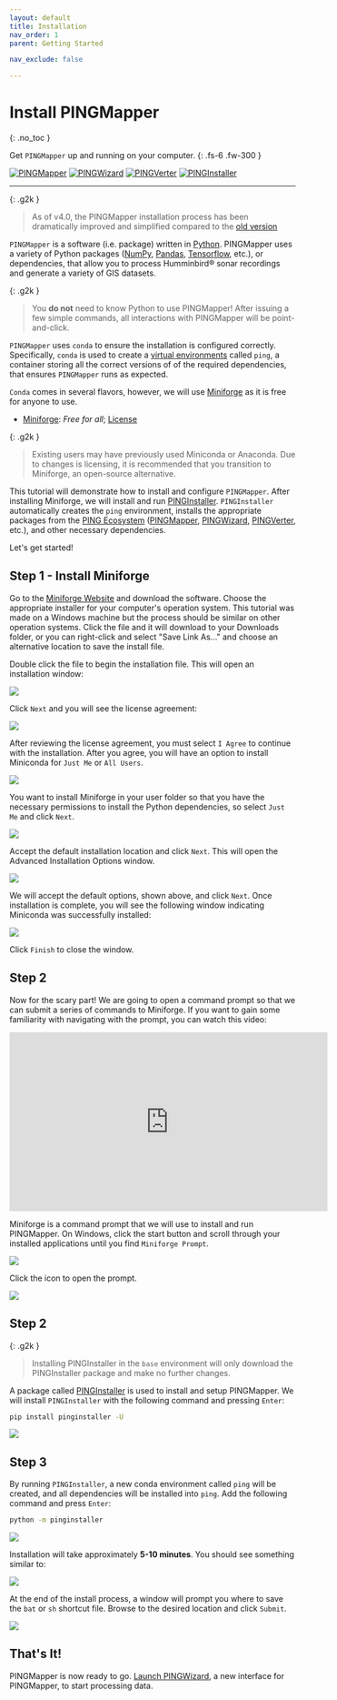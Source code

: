 ```yaml
---
layout: default
title: Installation
nav_order: 1
parent: Getting Started

nav_exclude: false

---
```


# Install PINGMapper
{: .no_toc }

Get `PINGMapper` up and running on your computer.
{: .fs-6 .fw-300 }

[![PINGMapper](https://img.shields.io/pypi/v/pingmapper?label=PINGMapper)](https://pypi.org/project/pingmapper/) [![PINGWizard](https://img.shields.io/pypi/v/pingwizard?label=PINGWizard)](https://pypi.org/project/pingwizard/) [![PINGVerter](https://img.shields.io/pypi/v/pingverter?label=PINGVerter)](https://pypi.org/project/pingverter/) [![PINGInstaller](https://img.shields.io/pypi/v/pinginstaller?label=PINGInstaller)](https://pypi.org/project/pinginstaller/)

---

{: .g2k }
> As of v4.0, the PINGMapper installation process has been dramatically improved and simplified compared to the [old version](./Installation-v1.md)

`PINGMapper` is a software (i.e. package) written in [Python](https://www.python.org/). PINGMapper uses a variety of Python packages ([NumPy](https://numpy.org/), [Pandas](https://pandas.pydata.org/), [Tensorflow](https://www.tensorflow.org/), etc.), or dependencies, that allow you to process Humminbird&reg; sonar recordings and generate a variety of GIS datasets.

{: .g2k }
> You **do not** need to know Python to use PINGMapper! After issuing a few simple commands, all interactions with PINGMapper will be point-and-click.

`PINGMapper` uses `conda` to ensure the installation is configured correctly. Specifically, `conda` is used to create a [virtual environments](https://conda.io/projects/conda/en/latest/user-guide/tasks/manage-environments.html#) called `ping`, a container storing all the correct versions of of the required dependencies, that ensures `PINGMapper` runs as expected.

 `Conda` comes in several flavors, however, we will use [Miniforge](https://conda-forge.org/download/) as it is free for anyone to use.

 - [Miniforge](https://conda-forge.org/download/): *Free for all*; [License](https://github.com/conda-forge/miniforge?tab=License-1-ov-file#readme)

 {: .g2k }
 > Existing users may have previously used Miniconda or Anaconda. Due to changes is licensing, it is recommended that you transition to Miniforge, an open-source alternative.

This tutorial will demonstrate how to install and configure `PINGMapper`. After installing Miniforge, we will install and run [PINGInstaller](https://github.com/CameronBodine/PINGInstaller). `PINGInstaller` automatically creates the `ping` environment, installs the appropriate packages from the [PING Ecosystem](../PINGEcosystem.md) ([PINGMapper](https://github.com/CameronBodine/PINGMapper), [PINGWizard](https://github.com/CameronBodine/PINGWizard), [PINGVerter](https://github.com/CameronBodine/PINGVerter), etc.), and other necessary dependencies.

Let's get started!

## Step 1 - Install Miniforge

Go to the [Miniforge Website](https://conda-forge.org/download/) and download the software. Choose the appropriate installer for your computer's operation system. This tutorial was made on a Windows machine but the process should be similar on other operation systems. Click the file and it will download to your Downloads folder, or you can right-click and select "Save Link As..." and choose an alternative location to save the install file.

Double click the file to begin the installation file. This will open an installation window:

<img src="../../assets/install/miniconda_install_1.PNG"/>

Click `Next` and you will see the license agreement:

<img src="../../assets/install/miniconda_install_2.PNG"/>

After reviewing the license agreement, you must select `I Agree` to continue with the installation. After you agree, you will have an option to install Miniconda for `Just Me` or `All Users`. 

<img src="../../assets/install/miniconda_install_3.PNG"/>

You want to install Miniforge in your user folder so that you have the necessary permissions to install the Python dependencies, so select `Just Me` and click `Next`.

<img src="../../assets/install/miniconda_install_4.PNG"/>

Accept the default installation location and click `Next`. This will open the Advanced Installation Options window. 

<img src="../../assets/install/miniconda_install_5.PNG"/>

We will accept the default options, shown above, and click `Next`. Once installation is complete, you will see the following window indicating Miniconda was successfully installed:

<img src="../../assets/install/miniconda_install_6.PNG"/>

Click `Finish` to close the window.

## Step 2

Now for the scary part! We are going to open a command prompt so that we can submit a series of commands to Miniforge. If you want to gain some familiarity with navigating with the prompt, you can watch this video:

<iframe width="560" height="315" src="https://www.youtube.com/embed/9zMWXD-xoxc" title="YouTube video player" frameborder="0" allow="accelerometer; autoplay; clipboard-write; encrypted-media; gyroscope; picture-in-picture; web-share" allowfullscreen></iframe>

Miniforge is a command prompt that we will use to install and run PINGMapper. On Windows, click the start button and scroll through your installed applications until you find `Miniforge Prompt`. 

<img src="../../assets/install/miniconda_run.png"/>

Click the icon to open the prompt.

<img src="../../assets/install/shell_1a.PNG"/>

## Step 2

{: .g2k }
> Installing PINGInstaller in the `base` environment will only download the PINGInstaller package and make no further changes.

A package called [PINGInstaller](https://github.com/CameronBodine/PINGInstaller) is used to install and setup PINGMapper. We will install `PINGInstaller` with the following command and pressing `Enter`:

```bash
pip install pinginstaller -U
```

<img src="../../assets/install/shell_install_pinginstaller.PNG"/>

## Step 3

By running `PINGInstaller`, a new conda environment called `ping` will be created, and all dependencies will be installed into `ping`. Add the following command and press `Enter`:

```bash
python -m pinginstaller
```

<img src="../../assets/install/shell_run_pinginstaller.PNG"/>

Installation will take approximately **5-10 minutes**. You should see something similar to:

<img src="../../assets/install/shell_pinginstaller_finish.PNG"/>

At the end of the install process, a window will prompt you where to save the `bat` or `sh` shortcut file. Browse to the desired location and click `Submit`.

<img src="../../assets/install/shortcut_gui.PNG"/>


## That's It!

PINGMapper is now ready to go. [Launch PINGWizard](./PINGWizard.md), a new interface for PINGMapper, to start processing data.
